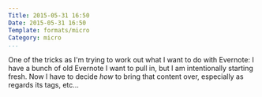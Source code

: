 ```yaml
---
Title: 2015-05-31 16:50
Date: 2015-05-31 16:50
Template: formats/micro
Category: micro
...
```


One of the tricks as I'm trying to work out what I want to do with Evernote: I
have a bunch of old Evernote I want to pull in, but I am intentionally starting
fresh. Now I have to decide *how* to bring that content over, especially as
regards its tags, etc...
